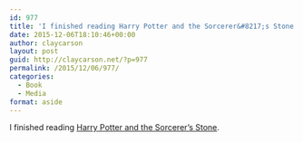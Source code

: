 ```yaml
---
id: 977
title: 'I finished reading Harry Potter and the Sorcerer&#8217;s Stone'
date: 2015-12-06T18:10:46+00:00
author: claycarson
layout: post
guid: http://claycarson.net/?p=977
permalink: /2015/12/06/977/
categories:
  - Book
  - Media
format: aside
---
```

I finished reading [Harry Potter and the Sorcerer&#8217;s Stone](http://amazon.com/exec/obidos/ASIN/0439554934/claycarson0c-20).